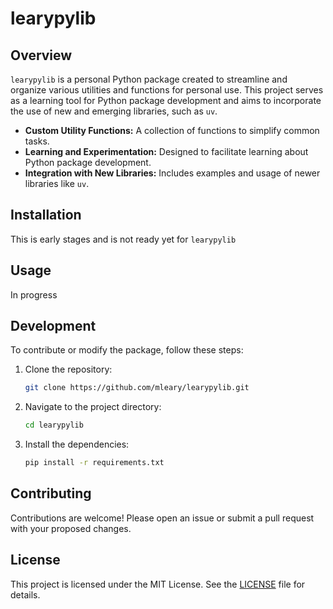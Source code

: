 # learypylib

## Overview
`learypylib` is a personal Python package created to streamline and organize various utilities and functions for personal use. This project serves as a learning tool for Python package development and aims to incorporate the use of new and emerging libraries, such as `uv`.

- **Custom Utility Functions:** A collection of functions to simplify common tasks.
- **Learning and Experimentation:** Designed to facilitate learning about Python package development.
- **Integration with New Libraries:** Includes examples and usage of newer libraries like `uv`.

## Installation
This is early stages and is not ready yet for `learypylib`

## Usage
In progress


## Development
To contribute or modify the package, follow these steps:
1. Clone the repository:
   ```bash
   git clone https://github.com/mleary/learypylib.git
   ```
2. Navigate to the project directory:
   ```bash
   cd learypylib
   ```
3. Install the dependencies:
   ```bash
   pip install -r requirements.txt
   ```

## Contributing
Contributions are welcome! Please open an issue or submit a pull request with your proposed changes.

## License
This project is licensed under the MIT License. See the [LICENSE](LICENSE) file for details.

